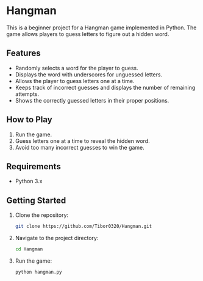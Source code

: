 # Hangman

This is a beginner project for a Hangman game implemented in Python. The game allows players to guess letters to figure out a hidden word.

## Features

- Randomly selects a word for the player to guess.
- Displays the word with underscores for unguessed letters.
- Allows the player to guess letters one at a time.
- Keeps track of incorrect guesses and displays the number of remaining attempts.
- Shows the correctly guessed letters in their proper positions.

## How to Play

1. Run the game.
2. Guess letters one at a time to reveal the hidden word.
3. Avoid too many incorrect guesses to win the game.

## Requirements

- Python 3.x

## Getting Started

1. Clone the repository:
    ```sh
    git clone https://github.com/Tibor0320/Hangman.git
    ```
2. Navigate to the project directory:
    ```sh
    cd Hangman
    ```
3. Run the game:
    ```sh
    python hangman.py
    ```
